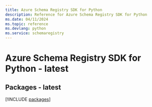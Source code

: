 ```yaml
---
title: Azure Schema Registry SDK for Python
description: Reference for Azure Schema Registry SDK for Python
ms.date: 04/11/2024
ms.topic: reference
ms.devlang: python
ms.service: schemaregistry
---
```

# Azure Schema Registry SDK for Python - latest
## Packages - latest
[!INCLUDE [packages](schema-registry-index.md)]